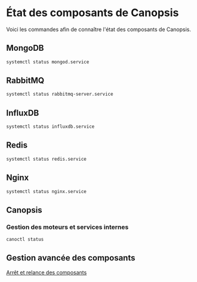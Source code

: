 # État des composants de Canopsis

Voici les commandes afin de connaître l'état des composants de Canopsis.

## MongoDB

```sh
systemctl status mongod.service
```

## RabbitMQ

```sh
systemctl status rabbitmq-server.service
```

## InfluxDB

```sh
systemctl status influxdb.service
```

## Redis

```sh
systemctl status redis.service
```

## Nginx

```sh
systemctl status nginx.service
```

## Canopsis

### Gestion des moteurs et services internes

```sh
canoctl status
```

## Gestion avancée des composants

[Arrêt et relance des composants](../guide-administration/gestion-composants/arret-relance-composants.md)

